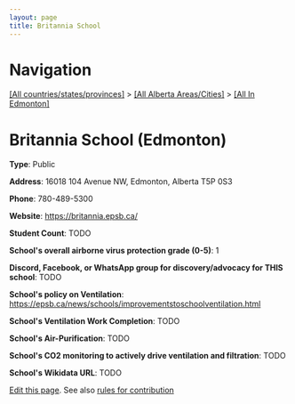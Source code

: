 ```yaml
---
layout: page
title: Britannia School
---
```

# Navigation

[[All countries/states/provinces]](../../..) > [[All Alberta Areas/Cities]](../..) > [[All In Edmonton]](..)

# Britannia School (Edmonton)

**Type**: Public

**Address**: 16018 104 Avenue NW, Edmonton, Alberta T5P 0S3

**Phone**: 780-489-5300

**Website**: <https://britannia.epsb.ca/>

**Student Count**: TODO

**School's overall airborne virus protection grade (0-5)**: 1

**Discord, Facebook, or WhatsApp group for discovery/advocacy for THIS school**: TODO

**School's policy on Ventilation**: <https://epsb.ca/news/schools/improvementstoschoolventilation.html>

**School's Ventilation Work Completion**: TODO

**School's Air-Purification**: TODO

**School's CO2 monitoring to actively drive ventilation and filtration**: TODO

**School's Wikidata URL**: TODO


[Edit this page](https://github.com/ventilate-schools/AB/edit/main/./Edmonton/Britannia_School.md). See also [rules for contribution](../../../contribution-rules/)